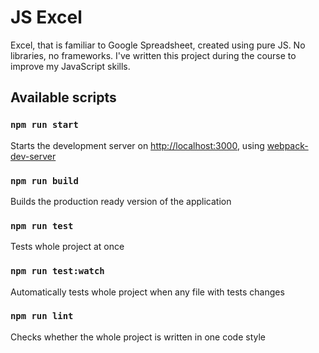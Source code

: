 # JS Excel
Excel, that is familiar to Google Spreadsheet, created using pure JS.
No libraries, no frameworks. I've written this project during the course to improve my JavaScript skills.

## Available scripts

### `npm run start`
Starts the development server on [http://localhost:3000](http://localhost:3000), using [webpack-dev-server](https://github.com/webpack/webpack-dev-server)

### `npm run build`
Builds the production ready version of the application

### `npm run test`
Tests whole project at once

### `npm run test:watch`
Automatically tests whole project when any file with tests changes

### `npm run lint`
Checks whether the whole project is written in one code style
